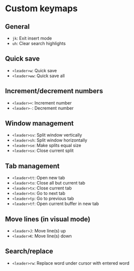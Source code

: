 # Custom keymaps

## General

- `jk`: Exit insert mode
- `uh`: Clear search highlights

## Quick save

- `<leader>w`: Quick save
- `<leader>ww`: Quick save all

## Increment/decrement numbers

- `<leader>+`: Increment number
- `<leader>-`: Decrement number

## Window management

- `<leader>sv`: Split window vertically
- `<leader>sh`: Split window horizontally
- `<leader>se`: Make splits equal size
- `<leader>sx`: Close current split

## Tab management

- `<leader>tt`: Open new tab
- `<leader>to`: Close all but current tab
- `<leader>tx`: Close current tab
- `<leader>tn`: Go to next tab
- `<leader>tp`: Go to previous tab
- `<leader>tf`: Open current buffer in new tab

## Move lines (in visual mode)

- `<leader>J`: Move line(s) up
- `<leader>K`: Move line(s) down

## Search/replace

- `<leader>rw`: Replace word under cursor with entered word
